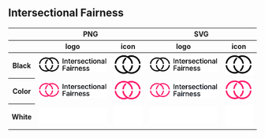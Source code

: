 ## Intersectional Fairness

<table class="logos-table">
 <thead>
  <tr>
   <th></th>
   <th colspan="2">PNG</th>
   <th colspan="2">SVG</th>
  </tr>
  <tr>
   <th></th>
   <th>logo</th>
   <th>icon</th>
   <th>logo</th>
   <th>icon</th>
  </tr>
 </thead>
    <tbody>
  <tr>
   <th>Black</th>
   <td><a href="black/Intersectional_Fairness_logo_Black.png" download><img src="black/Intersectional_Fairness_logo_Black.png" width="200"></a></td>
   <td><a href="png/Intersectional_Fairness_logo_Black_Icon.png" download><img src="black/Intersectional_Fairness_logo_Black_Icon.png" width="75"></a></td>
   <td><a href="black/Intersectional_Fairness_logo_Black.svg" download><img src="black/Intersectional_Fairness_logo_Black.svg" width="200"></a></td>
   <td><a href="black/Intersectional_Fairness_logo_Black_Icon.svg" download><img src="black/Intersectional_Fairness_logo_Black_Icon.svg" width="75"></a></td>
  </tr>

  <tr>
   <th>Color</th>
     <td><a href="color/Intersectional_Fairness_logo_Color.png" download><img src="color/Intersectional_Fairness_logo_Color.png" width="200"></a></td>
   <td><a href="color/Intersectional_Fairness_logo_Color_Icon.png" download><img src="color/Intersectional_Fairness_logo_Color_Icon.png" width="75"></a></td>
   <td><a href="color/Intersectional_Fairness_logo_Color.svg" download><img src="color/Intersectional_Fairness_logo_Color.svg" width="200"></a></td>
   <td><a href="color/Intersectional_Fairness_logo_Color_Icon.svg" download><img src="color/Intersectional_Fairness_logo_Color_Icon.svg" width="75"></a></td>
  </tr>
<tr>
   <th>White</th>
     <td><a href="white/Intersectional_Fairness_logo_White.png" download><img src="white/Intersectional_Fairness_logo_White.png" width="200"></a></td>
   <td><a href="white/Intersectional_Fairness_logo_White_Icon.png" download><img src="white/Intersectional_Fairness_logo_White_Icon.png" width="75"></a></td>
   <td><a href="white/Intersectional_Fairness_logo_White.svg" download><img src="white/Intersectional_Fairness_logo_White.svg" width="200"></a></td>
   <td><a href="white/Intersectional_Fairness_logo_White_Icon.svg" download><img src="white/Intersectional_Fairness_logo_White_Icon.svg" width="75"></a></td>
  </tr>

 </tbody>
</table>
